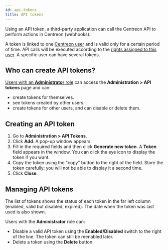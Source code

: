 ```yaml
---
id: api-tokens
title: API tokens
---
```


Using an API token, a third-party application can call the Centreon API to perform actions in Centreon (webhooks).

A token is linked to one [Centreon user](../users/users.md) and is valid only for a certain period of time. API calls will be executed according to the [rights assigned to this user](../users/users.md#user-roles). A specific user can have several tokens.

## Who can create API tokens?

[Users with an **Administrator** role](../users/users.md#user-roles) can access the **Administration > API tokens** page and can:
* create tokens for themselves. 
* see tokens created by other users.
* create tokens for other users, and can disable or delete them.

## Creating an API token

1. Go to **Administration > API Tokens**.
2. Click **Add**. A pop-up window appears.
3. Fill in the required fields and then click **Generate new token**. A **Token** field appears in the window. You can click the eye icon to display the token if you want.
4. Copy the token using the "copy" button to the right of the field. Store the token carefully: you will not be able to display it a second time.
5. Click **Close**.

## Managing API tokens

The list of tokens shows the status of each token in the far left column (enabled, valid but disabled, expired). The date when the token was last used is also shown.

Users with the **Administrator** role can:

* Disable a valid API token using the **Enabled/Disabled** switch to the right of the line. The token can still be reenabled later.
* Delete a token using the **Delete** button.
